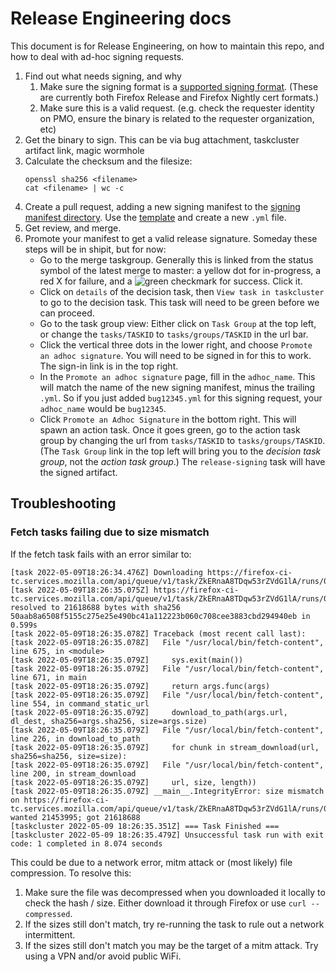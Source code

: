 # Release Engineering docs

This document is for Release Engineering, on how to maintain this repo, and how to deal with ad-hoc signing requests.

1. Find out what needs signing, and why
   1. Make sure the signing format is a [supported signing format](https://github.com/mozilla-releng/adhoc-signing/search?q=supported_signing_formats&unscoped_q=supported_signing_formats). (These are currently both Firefox Release and Firefox Nightly cert formats.)
   2. Make sure this is a valid request. (e.g. check the requester identity on PMO, ensure the binary is related to the requester organization, etc)
2. Get the binary to sign. This can be via bug attachment, taskcluster artifact link, magic wormhole
3. Calculate the checksum and the filesize:
   ```
   openssl sha256 <filename>
   cat <filename> | wc -c
   ```
4. Create a pull request, adding a new signing manifest to the [signing manifest directory](https://github.com/mozilla-releng/adhoc-signing/tree/master/signing-manifests). Use the [template](https://github.com/mozilla-releng/adhoc-signing/blob/master/signing-manifests/example.yml.tmpl) and create a new `.yml` file.
5. Get review, and merge.
6. Promote your manifest to get a valid release signature. Someday these steps will be in shipit, but for now:
   - Go to the merge taskgroup. Generally this is linked from the status symbol of the latest merge to master: a yellow dot for in-progress, a red X for failure, and a ![green checkmark](screenshot1.png) for success. Click it.
   - Click on `details` of the decision task, then `View task in taskcluster` to go to the decision task. This task will need to be green before we can proceed.
   - Go to the task group view: Either click on `Task Group` at the top left, or change the `tasks/TASKID` to `tasks/groups/TASKID` in the url bar.
   - Click the vertical three dots in the lower right, and choose `Promote an adhoc signature`. You will need to be signed in for this to work. The sign-in link is in the top right.
   - In the `Promote an adhoc signature` page, fill in the `adhoc_name`. This will match the name of the new signing manifest, minus the trailing `.yml`. So if you just added `bug12345.yml` for this signing request, your `adhoc_name` would be `bug12345`.
   - Click `Promote an Adhoc Signature` in the bottom right. This will spawn an action task. Once it goes green, go to the action task group by changing the url from `tasks/TASKID` to `tasks/groups/TASKID`. (The `Task Group` link in the top left will bring you to the *decision task group*, not the *action task group*.) The `release-signing` task will have the signed artifact.

## Troubleshooting

### Fetch tasks failing due to size mismatch

If the fetch task fails with an error similar to:
```
[task 2022-05-09T18:26:34.476Z] Downloading https://firefox-ci-tc.services.mozilla.com/api/queue/v1/task/ZkERnaA8TDqw53rZVdG1lA/runs/0/artifacts/public%2Fwindows%2Finstaller%2FMozillaVPN.msi
[task 2022-05-09T18:26:35.075Z] https://firefox-ci-tc.services.mozilla.com/api/queue/v1/task/ZkERnaA8TDqw53rZVdG1lA/runs/0/artifacts/public%2Fwindows%2Finstaller%2FMozillaVPN.msi resolved to 21618688 bytes with sha256 50aab8a6508f5155c275e25e490bc41a112223b060c708cee3883cbd294940eb in 0.599s
[task 2022-05-09T18:26:35.078Z] Traceback (most recent call last):
[task 2022-05-09T18:26:35.078Z]   File "/usr/local/bin/fetch-content", line 675, in <module>
[task 2022-05-09T18:26:35.079Z]     sys.exit(main())
[task 2022-05-09T18:26:35.079Z]   File "/usr/local/bin/fetch-content", line 671, in main
[task 2022-05-09T18:26:35.079Z]     return args.func(args)
[task 2022-05-09T18:26:35.079Z]   File "/usr/local/bin/fetch-content", line 554, in command_static_url
[task 2022-05-09T18:26:35.079Z]     download_to_path(args.url, dl_dest, sha256=args.sha256, size=args.size)
[task 2022-05-09T18:26:35.079Z]   File "/usr/local/bin/fetch-content", line 226, in download_to_path
[task 2022-05-09T18:26:35.079Z]     for chunk in stream_download(url, sha256=sha256, size=size):
[task 2022-05-09T18:26:35.079Z]   File "/usr/local/bin/fetch-content", line 200, in stream_download
[task 2022-05-09T18:26:35.079Z]     url, size, length))
[task 2022-05-09T18:26:35.079Z] __main__.IntegrityError: size mismatch on https://firefox-ci-tc.services.mozilla.com/api/queue/v1/task/ZkERnaA8TDqw53rZVdG1lA/runs/0/artifacts/public%2Fwindows%2Finstaller%2FMozillaVPN.msi: wanted 21453995; got 21618688
[taskcluster 2022-05-09 18:26:35.351Z] === Task Finished ===
[taskcluster 2022-05-09 18:26:35.479Z] Unsuccessful task run with exit code: 1 completed in 8.074 seconds
```

This could be due to a network error, mitm attack or (most likely) file compression. To resolve this:
1. Make sure the file was decompressed when you downloaded it locally to check the hash / size. Either download it through Firefox or use `curl --compressed`.
2. If the sizes still don't match, try re-running the task to rule out a network intermittent.
3. If the sizes still don't match you may be the target of a mitm attack. Try using a VPN and/or avoid public WiFi.
